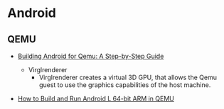 # Android

<!-- markdownlint-disable MD004 MD007 MD010 MD012 -->

## QEMU

- [Building Android for Qemu: A Step-by-Step Guide](https://www.collabora.com/news-and-blog/blog/2016/09/02/building-android-for-qemu-a-step-by-step-guide/)
    + Virglrenderer
        + Virglrenderer creates a virtual 3D GPU, that allows the Qemu guest to use the graphics capabilities of the host machine.

- [How to Build and Run Android L 64-bit ARM in QEMU](https://www.cnx-software.com/2014/08/23/how-to-build-and-run-android-l-64-bit-arm-in-qemu/)

